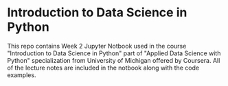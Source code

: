 # Introduction to Data Science in Python
This repo contains Week 2 Jupyter Notbook used in the course "Introduction to Data Science in Python" part of 
"Applied Data Science with Python" specialization from University of Michigan offered by Coursera.
All of the lecture notes are included in the notbook along with the code examples. 
